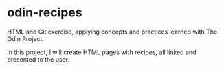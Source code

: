 # odin-recipes
HTML and Git exercise, applying concepts and practices learned with The Odin Project.

In this project, I will create HTML pages with recipes, all linked and presented to the user.